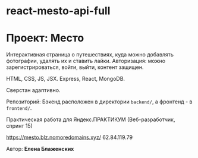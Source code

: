 # react-mesto-api-full

# Проект: Место

Интерактивная страница о путешествиях, куда можно добавлять фотографии, удалять их и ставить лайки. 
Авторизация: можно зарегистрироваться, войти, выйти, контент защищен.

HTML, CSS, JS, JSX.
Express, React, MongoDB.

Сверстан адаптивно.

Репозиторий: Бэкенд расположен в директории `backend/`, а фронтенд - в `frontend/`. 

Практическая работа для Яндекс.ПРАКТИКУМ (Веб-разработчик, спринт 15)

https://mesto.blz.nomoredomains.xyz/
62.84.119.79

Автор: __Елена Блаженских__


